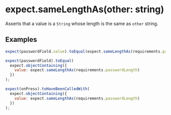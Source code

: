 # expect.sameLengthAs(other: string)

Asserts that a value is a `String` whose length is the same as `other` string.

## Examples

```js
expect(passwordField.value).toEqual(expect.sameLengthAs(requirements.passwordLength));
```

```js
expect(passwordField).toEqual(
  expect.objectContaining({
    value: expect.sameLengthAs(requirements.passwordLength)
  })
);
```

```js
expect(onPress).toHaveBeenCalledWith(
  expect.objectContaining({
    value: expect.sameLengthAs(requirements.passwordLength)
  })
);
```
